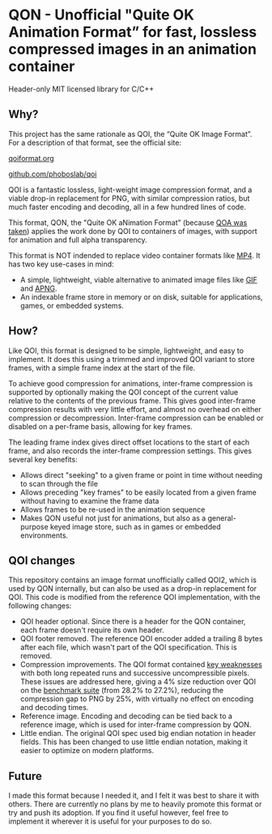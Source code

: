 # QON - Unofficial "Quite OK Animation Format” for fast, lossless compressed images in an animation container

Header-only MIT licensed library for C/C++


## Why?

This project has the same rationale as QOI, the “Quite OK Image Format”. For a description of that format, see
the official site:

[qoiformat.org](https://qoiformat.org)

[github.com/phoboslab/qoi](https://github.com/phoboslab/qoi)

QOI is a fantastic lossless, light-weight image compression format, and a viable drop-in replacement for PNG,
with similar compression ratios, but much faster encoding and decoding, all in a few hundred lines of code.

This format, QON, the "Quite OK aNimation Format” (because [QOA was taken](https://qoaformat.org/)) applies the
work done by QOI to containers of images, with support for animation and full alpha transparency.

This format is NOT indended to replace video container formats like [MP4](https://en.wikipedia.org/wiki/MP4_file_format).
It has two key use-cases in mind:
- A simple, lightweight, viable alternative to animated image files like [GIF](https://en.wikipedia.org/wiki/GIF)
  and [APNG](https://en.wikipedia.org/wiki/APNG).
- An indexable frame store in memory or on disk, suitable for applications, games, or embedded systems.


## How?

Like QOI, this format is designed to be simple, lightweight, and easy to implement. It does this using a trimmed
and improved QOI variant to store frames, with a simple frame index at the start of the file.

To achieve good compression for animations, inter-frame compression is supported by optionally making the QOI
concept of the current value relative to the contents of the previous frame. This gives good inter-frame
compression results with very little effort, and almost no overhead on either compression or decompression.
Inter-frame compression can be enabled or disabled on a per-frame basis, allowing for key frames.

The leading frame index gives direct offset locations to the start of each frame, and also records the inter-frame
compression settings. This gives several key benefits:
- Allows direct "seeking" to a given frame or point in time without needing to scan through the file
- Allows preceding "key frames" to be easily located from a given frame without having to examine the frame data
- Allows frames to be re-used in the animation sequence
- Makes QON useful not just for animations, but also as a general-purpose keyed image store, such as in games
  or embedded environments.


## QOI changes

This repository contains an image format unofficially called QOI2, which is used by QON internally, but can also
be used as a drop-in replacement for QOI. This code is modified from the reference QOI implementation, with the
following changes:

- QOI header optional. Since there is a header for the QON container, each frame doesn't require its own header.
- QOI footer removed. The reference QOI encoder added a trailing 8 bytes after each file, which wasn't part of
  the QOI specification. This is removed.
- Compression improvements. The QOI format contained [key weaknesses](https://github.com/phoboslab/qoi/issues/191)
  with both long repeated runs and successive uncompressible pixels. These issues are addressed here, giving a
  4% size reduction over QOI on the [benchmark suite](https://qoiformat.org/benchmark) (from 28.2% to 27.2%),
  reducing the compression gap to PNG by 25%, with virtually no effect on encoding and decoding times.
- Reference image. Encoding and decoding can be tied back to a reference image, which is used for inter-frame
  compression by QON.
- Little endian. The original QOI spec used big endian notation in header fields. This has been changed to use
  little endian notation, making it easier to optimize on modern platforms.


## Future

I made this format because I needed it, and I felt it was best to share it with others. There are currently no
plans by me to heavily promote this format or try and push its adoption. If you find it useful however, feel free
to implement it wherever it is useful for your purposes to do so.
